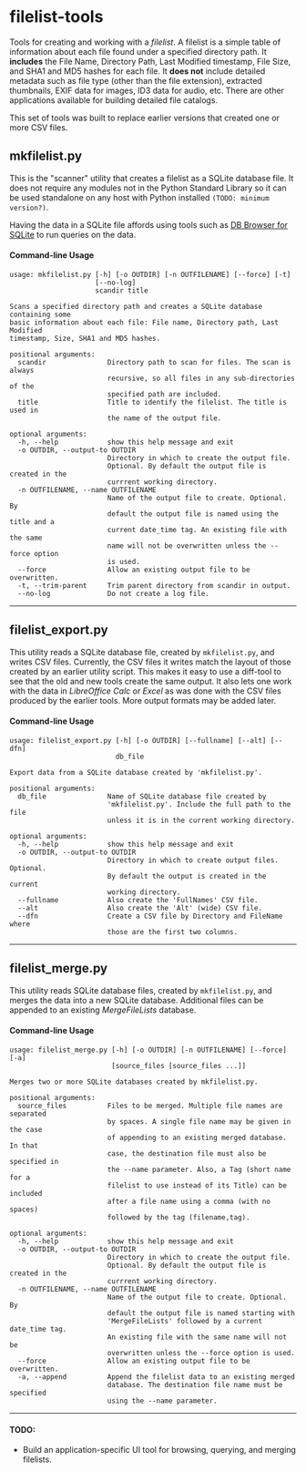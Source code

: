 # filelist-tools

Tools for creating and working with a *filelist*. A filelist is a simple table of information about each file found under a specified directory path. It **includes** the File Name, Directory Path, Last Modified timestamp, File Size, and SHA1 and MD5 hashes for each file. It **does not** include detailed metadata such as file type (other than the file extension), extracted thumbnails, EXIF data for images, ID3 data for audio, etc. There are other applications available for building detailed file catalogs.

This set of tools was built to replace earlier versions that created one or more CSV files.

## mkfilelist.py

This is the "scanner" utility that creates a filelist as a SQLite database file. It does not require any modules not in the Python Standard Library so it can be used standalone on any host with Python installed `(TODO: minimum version?)`.

Having the data in a SQLite file affords using tools such as [DB Browser for SQLite](https://sqlitebrowser.org/) to run queries on the data.

#### Command-line Usage

```
usage: mkfilelist.py [-h] [-o OUTDIR] [-n OUTFILENAME] [--force] [-t]
                     [--no-log]
                     scandir title

Scans a specified directory path and creates a SQLite database containing some
basic information about each file: File name, Directory path, Last Modified
timestamp, Size, SHA1 and MD5 hashes.

positional arguments:
  scandir               Directory path to scan for files. The scan is always
                        recursive, so all files in any sub-directories of the
                        specified path are included.
  title                 Title to identify the filelist. The title is used in
                        the name of the output file.

optional arguments:
  -h, --help            show this help message and exit
  -o OUTDIR, --output-to OUTDIR
                        Directory in which to create the output file.
                        Optional. By default the output file is created in the
                        currrent working directory.
  -n OUTFILENAME, --name OUTFILENAME
                        Name of the output file to create. Optional. By
                        default the output file is named using the title and a
                        current date_time tag. An existing file with the same
                        name will not be overwritten unless the --force option
                        is used.
  --force               Allow an existing output file to be overwritten.
  -t, --trim-parent     Trim parent directory from scandir in output.
  --no-log              Do not create a log file.
```

---

## filelist_export.py

This utility reads a SQLite database file, created by `mkfilelist.py`, and writes CSV files. Currently, the CSV files it writes match the layout of those created by an earlier utility script. This makes it easy to use a diff-tool to see that the old and new tools create the same output. It also lets one work with the data in *LibreOffice Calc* or *Excel* as was done with the CSV files produced by the earlier tools. More output formats may be added later.

#### Command-line Usage

```
usage: filelist_export.py [-h] [-o OUTDIR] [--fullname] [--alt] [--dfn]
                          db_file

Export data from a SQLite database created by 'mkfilelist.py'.

positional arguments:
  db_file               Name of SQLite database file created by
                        'mkfilelist.py'. Include the full path to the file
                        unless it is in the current working directory.

optional arguments:
  -h, --help            show this help message and exit
  -o OUTDIR, --output-to OUTDIR
                        Directory in which to create output files. Optional.
                        By default the output is created in the current
                        working directory.
  --fullname            Also create the 'FullNames' CSV file.
  --alt                 Also create the 'Alt' (wide) CSV file.
  --dfn                 Create a CSV file by Directory and FileName where
                        those are the first two columns.
```

---

## filelist_merge.py

This utility reads SQLite database files, created by `mkfilelist.py`, and merges the data into a new SQLite database. Additional files can be appended to an existing *MergeFileLists* database.

#### Command-line Usage

```
usage: filelist_merge.py [-h] [-o OUTDIR] [-n OUTFILENAME] [--force] [-a]
                         [source_files [source_files ...]]

Merges two or more SQLite databases created by mkfilelist.py.

positional arguments:
  source_files          Files to be merged. Multiple file names are separated
                        by spaces. A single file name may be given in the case
                        of appending to an existing merged database. In that
                        case, the destination file must also be specified in
                        the --name parameter. Also, a Tag (short name for a
                        filelist to use instead of its Title) can be included
                        after a file name using a comma (with no spaces)
                        followed by the tag (filename,tag).

optional arguments:
  -h, --help            show this help message and exit
  -o OUTDIR, --output-to OUTDIR
                        Directory in which to create the output file.
                        Optional. By default the output file is created in the
                        currrent working directory.
  -n OUTFILENAME, --name OUTFILENAME
                        Name of the output file to create. Optional. By
                        default the output file is named starting with
                        'MergeFileLists' followed by a current date_time tag.
                        An existing file with the same name will not be
                        overwritten unless the --force option is used.
  --force               Allow an existing output file to be overwritten.
  -a, --append          Append the filelist data to an existing merged
                        database. The destination file name must be specified
                        using the --name parameter.
```

---

#### TODO:

- Build an application-specific UI tool for browsing, querying, and merging filelists.
